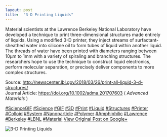 ```yaml
---
layout: post
title:  "3-D Printing Liquids"
---
```


Material scientists at the Lawrence Berkeley National Laboratory have developed a technique to print three-dimensional structures made entirely of liquids. Using a modified 3-D printer, they inject streams of surfactant-sheathed water into silicone oil to form tubes of liquid within another liquid. The threads of water have been printed with diameters ranging between 10µm to 1mm with a variety of spiraling and branching structures. The researchers hope to use the technique to construct liquid electronics, perform molecular separation, or precisely deliver components to more complex structures.  
  
Source: <http://newscenter.lbl.gov/2018/03/26/print-all-liquid-3-d-structures/>  
Journal Article: <https://doi.org/10.1002/adma.201707603> ( _Advanced Materials_ )  
  
[#ScienceGIF](https://plus.google.com/s/%23ScienceGIF/posts) [#Science](https://plus.google.com/s/%23Science/posts) [#GIF](https://plus.google.com/s/%23GIF/posts) [#3D](https://plus.google.com/s/%233D/posts) [#Print](https://plus.google.com/s/%23Print/posts) [#Liquid](https://plus.google.com/s/%23Liquid/posts) [#Structures](https://plus.google.com/s/%23Structures/posts) [#Printer](https://plus.google.com/s/%23Printer/posts) [#Colloid](https://plus.google.com/s/%23Colloid/posts) [#System](https://plus.google.com/s/%23System/posts) [#Nanoparticle](https://plus.google.com/s/%23Nanoparticle/posts) [#Polymer](https://plus.google.com/s/%23Polymer/posts) [#Amphiphilic](https://plus.google.com/s/%23Amphiphilic/posts) [#Lawrence](https://plus.google.com/s/%23Lawrence/posts) [#Berkeley](https://plus.google.com/s/%23Berkeley/posts) [#LBNL](https://plus.google.com/s/%23LBNL/posts) [#Material](https://plus.google.com/s/%23Material/posts)
[View Original Post on Google+](https://plus.google.com/+ColinSullender/posts/EDznXSSAcrP)

![3-D Printing Liquids](https://i.imgur.com/NptyK1l.gif)
